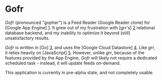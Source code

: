 Gofr
==========

*Gofr* (pronounced "gopher") is a Feed Reader (Google Reader clone) for [Google App Engine] [1]. It grew out of my frustration with [grr's] [2] relational database backend, and my inability to optimize it beyond (still) unsatisfactory results. 

_Gofr_ is written in [Go] [3], and uses the [Google Cloud Datastore] [4]. Like _grr_, it relies heavily on [JavaScript] [5]. However, unlike _grr_, because of the features provided by the App Engine, _Gofr_ will likely not require a dedicated scheduled task - instead, it will update feeds on-demand.

This application is currently in pre-alpha state, and not completely usable.

  [1]: https://developers.google.com/appengine/
  [2]: https://github.com/melllvar/grr/
  [3]: http://golang.org/
  [4]: https://developers.google.com/datastore/
  [5]: http://en.wikipedia.org/wiki/JavaScript